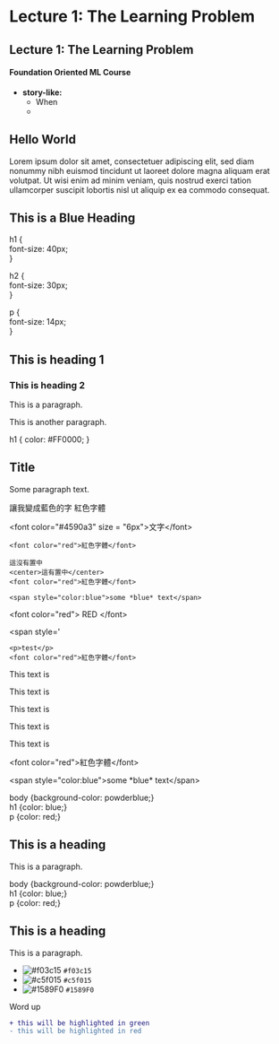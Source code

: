 # Lecture 1: The Learning Problem

## Lecture 1: The Learning Problem

#### Foundation Oriented ML Course

* **story-like:**
  * When
  * 

## Hello World

 Lorem ipsum dolor sit amet, consectetuer adipiscing elit, sed diam nonummy nibh euismod tincidunt ut laoreet dolore magna aliquam erat volutpat. Ut wisi enim ad minim veniam, quis nostrud exerci tation ullamcorper suscipit lobortis nisl ut aliquip ex ea commodo consequat.

## This is a Blue Heading

  
h1 {  
    font-size: 40px;  
}  
  
h2 {  
    font-size: 30px;  
}  
  
p {  
    font-size: 14px;  
}  


## This is heading 1

### This is heading 2

This is a paragraph.

This is another paragraph.

 h1 { color: \#FF0000; } 

## Title

Some paragraph text.

讓我變成藍色的字 紅色字體

&lt;font color="\#4590a3" size = "6px"&gt;文字&lt;/font&gt;



```markup
<font color="red">紅色字體</font>
```



```text
這沒有置中
<center>這有置中</center>
<font color="red">紅色字體</font>
```

```text
<span style="color:blue">some *blue* text</span>
```

&lt;font color="red"&gt; RED &lt;/font&gt;

&lt;span style='

```markup
<p>test</p>
<font color="red">紅色字體</font>
```

This text is

This text is

This text is

This text is

This text is

&lt;font color="red"&gt;紅色字體&lt;/font&gt;

&lt;span style="color:blue"&gt;some \*blue\* text&lt;/span&gt;

  
body {background-color: powderblue;}  
h1   {color: blue;}  
p    {color: red;}  


## This is a heading

This is a paragraph.

  
body {background-color: powderblue;}  
h1   {color: blue;}  
p    {color: red;}  


## This is a heading

This is a paragraph.

* ![\#f03c15](https://placehold.it/15/f03c15/000000?text=+) `#f03c15`
* ![\#c5f015](https://placehold.it/15/c5f015/000000?text=+) `#c5f015`
* ![\#1589F0](https://placehold.it/15/1589F0/000000?text=+) `#1589F0`

Word up

```diff
+ this will be highlighted in green
- this will be highlighted in red
```


